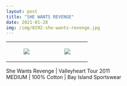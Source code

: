```yaml
---
layout: post
title: "SHE WANTS REVENGE"
date: 2021-01-28
img: /img/0292-she-wants-revenge.jpg
---
```




<table style="width:100%;"><tr><td style="vertical-align:top;">
      <figure class="tmblr-full" data-orig-height="2048" data-orig-width="1365" data-orig-src="https://concertshirts.netlify.app/shirts/0292/0292-01.jpg"><img src="https://64.media.tumblr.com/69ff195f8e78f5b301c317a8b76266bb/27c6f66150107337-49/s540x810/deabd5964621264b24ec3504f094e5d37dc2fc54.jpg" data-orig-height="2048" data-orig-width="1365" data-orig-src="https://concertshirts.netlify.app/shirts/0292/0292-01.jpg"/></figure></td>
    <td style="vertical-align:top;">
      <figure class="tmblr-full" data-orig-height="2048" data-orig-width="1365" data-orig-src="https://concertshirts.netlify.app/shirts/0292/0292-02.jpg"><img src="https://64.media.tumblr.com/3e2d0568d849328ef9f40b1bb8759f86/27c6f66150107337-16/s540x810/92ce542ec35bdd43b37d23e10227cc0e7af5b99c.jpg" data-orig-height="2048" data-orig-width="1365" data-orig-src="https://concertshirts.netlify.app/shirts/0292/0292-02.jpg"/></figure></td>
  </tr></table><p>
  She Wants Revenge | Valleyheart Tour 2011<br/>MEDIUM | 100% Cotton | Bay Island Sportswear
</p>
